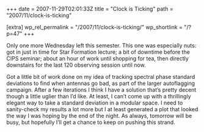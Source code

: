 +++
date = 2007-11-29T02:01:33Z
title = "Clock is Ticking"
path = "2007/11/clock-is-ticking"

[extra]
wp_rel_permalink = "/2007/11/clock-is-ticking/"
wp_shortlink = "/?p=47"
+++

Only one more Wednesday left this semester. This one was especially nuts: got
in just in time for Star Formation lecture; a bit of downtime before the CIPS
seminar; about an hour of work until shopping for tea, then directly
downstairs for the last 120 observing session until now.

Got a little bit of work done on my idea of tracking spectral phase standard
deviations to find when antennas go bad, as part of the larger autoflagging
campaign. After a few iterations I think I have a solution that’s pretty
decent though a little uglier than I’d like. At least, I can’t come up with a
thrillingly elegant way to take a standard deviation in a modular space. I
need to sanity-check my results a lot more but I at least generated a plot
that looked the way I was hoping by the end of the night. As always, tomorrow
will be busy, but hopefully I’ll get a chance to keep on pushing this strand.
